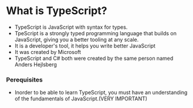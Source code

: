 # What is TypeScript?
- TypeScript is JavaScript with syntax for types.
- TpeScript is a strongly typed programming language that builds on JavaScript, giving you a better tooling at any scale.
- It is a developer's tool, it helps you write better JavaScript
- It was created by Microsoft
- TypeScript and C# both were created by the same person named Anders Hejlsberg

### Perequisites 
- Inorder to be able to learn TypeScript, you must have an understanding of the fundamentals of JavaScript.(VERY IMPORTANT)


